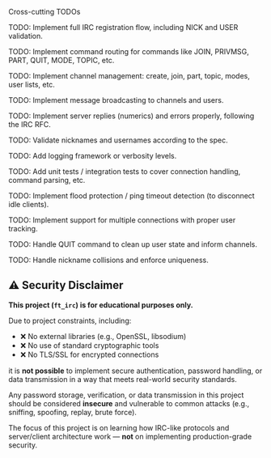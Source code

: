 Cross-cutting TODOs

TODO: Implement full IRC registration flow, including NICK and USER validation.

TODO: Implement command routing for commands like JOIN, PRIVMSG, PART, QUIT, MODE, TOPIC, etc.

TODO: Implement channel management: create, join, part, topic, modes, user lists, etc.

TODO: Implement message broadcasting to channels and users.

TODO: Implement server replies (numerics) and errors properly, following the IRC RFC.

TODO: Validate nicknames and usernames according to the spec.

TODO: Add logging framework or verbosity levels.

TODO: Add unit tests / integration tests to cover connection handling, command parsing, etc.

TODO: Implement flood protection / ping timeout detection (to disconnect idle clients).

TODO: Implement support for multiple connections with proper user tracking.

TODO: Handle QUIT command to clean up user state and inform channels.

TODO: Handle nickname collisions and enforce uniqueness.


## ⚠️ Security Disclaimer

**This project (`ft_irc`) is for educational purposes only.**

Due to project constraints, including:

- ❌ No external libraries (e.g., OpenSSL, libsodium)
- ❌ No use of standard cryptographic tools
- ❌ No TLS/SSL for encrypted connections

it is **not possible** to implement secure authentication, password handling, or data transmission in a way that meets real-world security standards.

Any password storage, verification, or data transmission in this project should be considered **insecure** and vulnerable to common attacks (e.g., sniffing, spoofing, replay, brute force).

The focus of this project is on learning how IRC-like protocols and server/client architecture work — **not** on implementing production-grade security.
